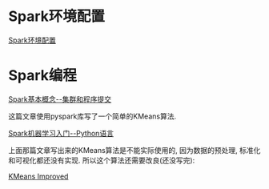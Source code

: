 ﻿# Spark环境配置

[Spark环境配置](SparkBuild.md)

# Spark编程

[Spark基本概念--集群和程序提交](SparkQuickStart.md)

这篇文章使用pyspark库写了一个简单的KMeans算法.

[Spark机器学习入门--Python语言](PysparkMLQuickStart.md)

上面那篇文章写出来的KMeans算法是不能实际使用的, 因为数据的预处理, 标准化和可视化都还没有实现. 所以这个算法还需要改良(还没写完):

[KMeans Improved]()
